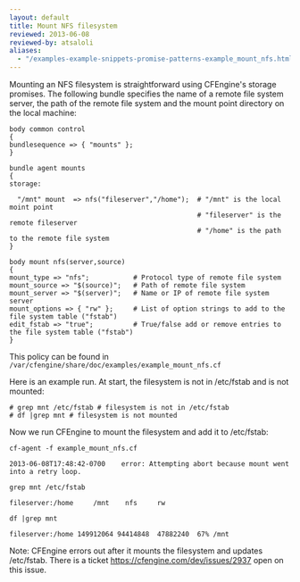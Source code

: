 ```yaml
---
layout: default
title: Mount NFS filesystem
reviewed: 2013-06-08
reviewed-by: atsaloli
aliases:
  - "/examples-example-snippets-promise-patterns-example_mount_nfs.html"
---
```


Mounting an NFS filesystem is straightforward using CFEngine's storage promises. The following bundle specifies the name of a remote file system server, the path of the remote file system and the mount point directory on the local machine:

```cf3
body common control
{
bundlesequence => { "mounts" };
}

bundle agent mounts
{
storage:

  "/mnt" mount  => nfs("fileserver","/home");  # "/mnt" is the local moint point
                                               # "fileserver" is the remote fileserver
                                               # "/home" is the path to the remote file system
}

body mount nfs(server,source)
{
mount_type => "nfs";           # Protocol type of remote file system
mount_source => "$(source)";   # Path of remote file system
mount_server => "$(server)";   # Name or IP of remote file system server
mount_options => { "rw" };     # List of option strings to add to the file system table ("fstab")
edit_fstab => "true";          # True/false add or remove entries to the file system table ("fstab")
}
```

This policy can be found in `/var/cfengine/share/doc/examples/example_mount_nfs.cf`

Here is an example run. At start, the filesystem is not in /etc/fstab and is not mounted:

```
# grep mnt /etc/fstab # filesystem is not in /etc/fstab
# df |grep mnt # filesystem is not mounted
```

Now we run CFEngine to mount the filesystem and add it to /etc/fstab:

```command
cf-agent -f example_mount_nfs.cf
```

```output
2013-06-08T17:48:42-0700    error: Attempting abort because mount went into a retry loop.
```

```command
grep mnt /etc/fstab
```

```output
fileserver:/home 	 /mnt 	 nfs 	 rw
```

```command
df |grep mnt
```

```output
fileserver:/home 149912064 94414848  47882240  67% /mnt
```

Note: CFEngine errors out after it mounts the filesystem and updates
/etc/fstab. There is a ticket https://cfengine.com/dev/issues/2937
open on this issue.
